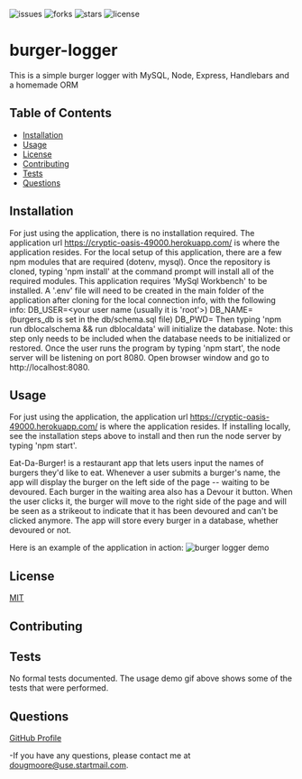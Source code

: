 ![issues](https://img.shields.io/github/issues/AllAroundD/burger) ![forks](https://img.shields.io/github/forks/AllAroundD/burger) ![stars](https://img.shields.io/github/stars/AllAroundD/burger) ![license](https://img.shields.io/github/license/AllAroundD/burger)


# burger-logger
This is a simple burger logger with MySQL, Node, Express, Handlebars and a homemade ORM

## Table of Contents
  - [Installation](#Installation)
  - [Usage](#Usage)
  - [License](#License)
  - [Contributing](#Contributing)
  - [Tests](#Tests)
  - [Questions](#Questions)

## Installation
  For just using the application, there is no installation required. The application url https://cryptic-oasis-49000.herokuapp.com/ is where the application resides.
  For the local setup of this application, there are a few npm modules that are required (dotenv, mysql). Once the repository is cloned, typing 'npm install' at the command prompt will install all of the required modules.
  This application requires 'MySql Workbench' to be installed.
  A '.env' file will need to be created in the main folder of the application after cloning for the local connection info, with the following info:
    DB_USER=<your user name (usually it is 'root'>)
    DB_NAME=<your database name> (burgers_db is set in the db/schema.sql file)
    DB_PWD=<your password>
  Then typing 'npm run dblocalschema && run dblocaldata' will initialize the database. Note: this step only needs to be included when the database needs to be initialized or restored.
  Once the user runs the program by typing 'npm start', the node server will be listening on port 8080.
  Open browser window and go to http://localhost:8080.

## Usage
  For just using the application, the application url https://cryptic-oasis-49000.herokuapp.com/ is where the application resides.
  If installing locally, see the installation steps above to install and then run the node server by typing 'npm start'.

  Eat-Da-Burger! is a restaurant app that lets users input the names of burgers they'd like to eat.
  Whenever a user submits a burger's name, the app will display the burger on the left side of the page -- waiting to be devoured.
  Each burger in the waiting area also has a Devour it button. When the user clicks it, the burger will move to the right side of the page and will be seen as a strikeout to indicate that it has been devoured and can't be clicked anymore.
  The app will store every burger in a database, whether devoured or not.

Here is an example of the application in action:
![burger logger demo](./public/assets/img/burger-demo.gif)

## License
  [MIT](https://github.com/AllAroundD/burger/LICENSE)

## Contributing
  

## Tests
  No formal tests documented. The usage demo gif above shows some of the tests that were performed.

## Questions

[GitHub Profile](https://github.com/AllAroundD/)

-If you have any questions, please contact me at [dougmoore@use.startmail.com](mailto:dougmoore@use.startmail.com?subject=[GitHub]%20Source%20Question).
